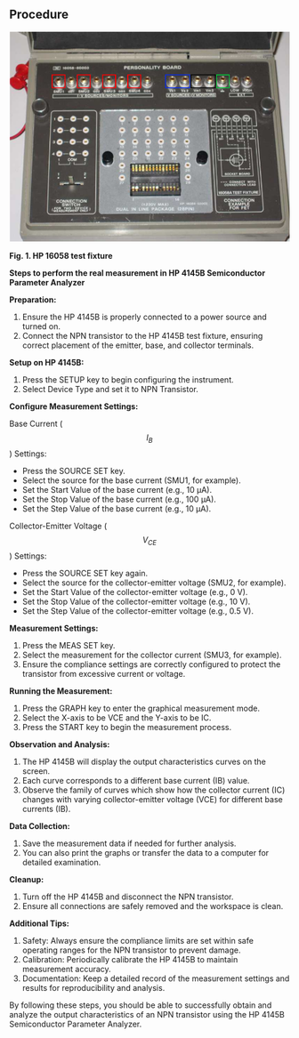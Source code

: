 ## Procedure

<img src="images/tf.png"  />
  
**Fig. 1. HP 16058 test fixture**

  
**Steps to perform the real measurement in HP 4145B Semiconductor Parameter Analyzer**  

**Preparation:** 
1.  Ensure the HP 4145B is properly connected to a power source and turned on.
2.  Connect the NPN transistor to the HP 4145B test fixture, ensuring correct placement of the emitter, base, and collector terminals.

**Setup on HP 4145B:** 
1.  Press the SETUP key to begin configuring the instrument.
2.  Select Device Type and set it to NPN Transistor.

**Configure Measurement Settings:**  
  
Base Current ($$I_B$$) Settings:  
*   Press the SOURCE SET key.
*   Select the source for the base current (SMU1, for example).
*   Set the Start Value of the base current (e.g., 10 µA).
*   Set the Stop Value of the base current (e.g., 100 µA).
*   Set the Step Value of the base current (e.g., 10 µA).

Collector-Emitter Voltage ($$V_{CE}$$) Settings: 
*   Press the SOURCE SET key again.
*   Select the source for the collector-emitter voltage (SMU2, for example).
*   Set the Start Value of the collector-emitter voltage (e.g., 0 V).
*   Set the Stop Value of the collector-emitter voltage (e.g., 10 V).
*   Set the Step Value of the collector-emitter voltage (e.g., 0.5 V).
  
  

**Measurement Settings:**
1.  Press the MEAS SET key.
2.  Select the measurement for the collector current (SMU3, for example).
3.  Ensure the compliance settings are correctly configured to protect the transistor from excessive current or voltage.

**Running the Measurement:**
1.  Press the GRAPH key to enter the graphical measurement mode.
2.  Select the X-axis to be VCE and the Y-axis to be IC.
3.  Press the START key to begin the measurement process.

**Observation and Analysis:**
1.  The HP 4145B will display the output characteristics curves on the screen.
2.  Each curve corresponds to a different base current (IB) value.
3.  Observe the family of curves which show how the collector current (IC) changes with varying collector-emitter voltage (VCE) for different base currents (IB).

**Data Collection:**
1.  Save the measurement data if needed for further analysis.
2.  You can also print the graphs or transfer the data to a computer for detailed examination.

**Cleanup:**
1.  Turn off the HP 4145B and disconnect the NPN transistor.
2.  Ensure all connections are safely removed and the workspace is clean.

**Additional Tips:**
1.  Safety: Always ensure the compliance limits are set within safe operating ranges for the NPN transistor to prevent damage.
2.  Calibration: Periodically calibrate the HP 4145B to maintain measurement accuracy.
3.  Documentation: Keep a detailed record of the measurement settings and results for reproducibility and analysis.

By following these steps, you should be able to successfully obtain and analyze the output characteristics of an NPN transistor using the HP 4145B Semiconductor Parameter Analyzer.
